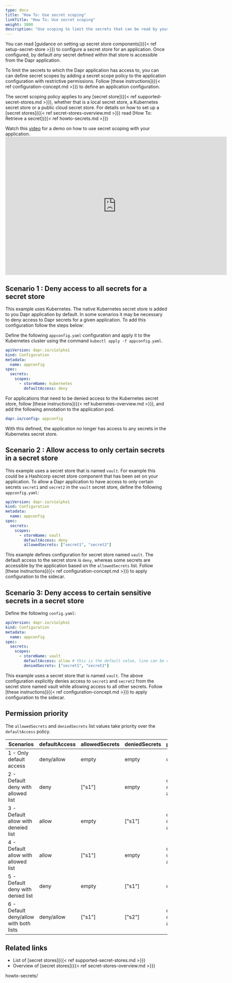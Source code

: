 ```yaml
---
type: docs
title: "How To: Use secret scoping"
linkTitle: "How To: Use secret scoping"
weight: 3000
description: "Use scoping to limit the secrets that can be read by your application from secret stores"
---
```


You can read [guidance on setting up secret store components]({{< ref setup-secret-store >}}) to configure a secret store for an application. Once configured, by default *any* secret defined within that store is accessible from the Dapr application.

To limit the secrets to which the Dapr application has access to, you can can define secret scopes by adding a secret scope policy to the application configuration with restrictive permissions. Follow [these instructions]({{< ref configuration-concept.md >}}) to define an application configuration.

The secret scoping policy applies to any [secret store]({{< ref supported-secret-stores.md >}}), whether that is a local secret store, a Kubernetes secret store or a public cloud secret store. For details on how to set up a [secret stores]({{< ref secret-stores-overview.md >}}) read [How To: Retrieve a secret]({{< ref howto-secrets.md >}})

Watch this [video](https://youtu.be/j99RN_nxExA?start=2272) for a demo on how to use secret scoping with your application. <iframe width="688" height="430" src="https://www.youtube.com/embed/j99RN_nxExA?start=2272" frameborder="0" allow="accelerometer; autoplay; clipboard-write; encrypted-media; gyroscope; picture-in-picture" allowfullscreen mark="crwd-mark"></iframe>

## Scenario 1 : Deny access to all secrets for a secret store

This example uses Kubernetes. The native Kubernetes secret store is added to you Dapr application by default. In some scenarios it may be necessary to deny access to Dapr secrets for a given application. To add this configuration follow the steps below:

Define the following `appconfig.yaml` configuration and apply it to the Kubernetes cluster using the command `kubectl apply -f appconfig.yaml`.

```yaml
apiVersion: dapr.io/v1alpha1
kind: Configuration
metadata:
  name: appconfig
spec:
  secrets:
    scopes:
      - storeName: kubernetes
        defaultAccess: deny
```

For applications that need to be denied access to the Kubernetes secret store, follow [these instructions]({{< ref kubernetes-overview.md >}}), and add the following annotation to the application pod.

```yaml
dapr.io/config: appconfig
```

With this defined, the application no longer has access to any secrets in the Kubernetes secret store.

## Scenario 2 : Allow access to only certain secrets in a secret store

This example uses a secret store that is named `vault`. For example this could be a Hashicorp secret store component that has been set on your application. To allow a Dapr application to have access to only certain secrets `secret1` and `secret2` in the `vault` secret store, define the following `appconfig.yaml`:

```yaml
apiVersion: dapr.io/v1alpha1
kind: Configuration
metadata:
  name: appconfig
spec:
  secrets:
    scopes:
      - storeName: vault
        defaultAccess: deny
        allowedSecrets: ["secret1", "secret2"]
```

This example defines configuration for secret store named `vault`. The default access to the secret store is `deny`, whereas some secrets are accessible by the application based on the `allowedSecrets` list. Follow [these instructions]({{< ref configuration-concept.md >}}) to apply configuration to the sidecar.

## Scenario 3: Deny access to certain sensitive secrets in a secret store

Define the following `config.yaml`:

```yaml
apiVersion: dapr.io/v1alpha1
kind: Configuration
metadata:
  name: appconfig
spec:
  secrets:
    scopes:
      - storeName: vault
        defaultAccess: allow # this is the default value, line can be omitted
        deniedSecrets: ["secret1", "secret2"]
```

This example uses a secret store that is named `vault`. The above configuration explicitly denies access to `secret1` and `secret2` from the secret store named vault while allowing access to all other secrets. Follow [these instructions]({{< ref configuration-concept.md >}}) to apply configuration to the sidecar.

## Permission priority

The `allowedSecrets` and `deniedSecrets` list values take priority over the `defaultAccess` policy.

| Scenarios                              | defaultAccess | allowedSecrets | deniedSecrets | permission                   |
| -------------------------------------- | ------------- | -------------- | ------------- | ---------------------------- |
| 1 - Only default access                | deny/allow    | empty          | empty         | deny/allow                   |
| 2 - Default deny with allowed list     | deny          | ["s1"]         | empty         | only "s1" can be accessed    |
| 3 - Default allow with deneied list    | allow         | empty          | ["s1"]        | only "s1" cannot be accessed |
| 4 - Default allow with allowed list    | allow         | ["s1"]         | empty         | only "s1" can be accessed    |
| 5 - Default deny with denied list      | deny          | empty          | ["s1"]        | deny                         |
| 6 - Default deny/allow with both lists | deny/allow    | ["s1"]         | ["s2"]        | only "s1" can be accessed    |

## Related links
* List of [secret stores]({{< ref supported-secret-stores.md >}})
* Overview of [secret stores]({{< ref secret-stores-overview.md >}})

howto-secrets/